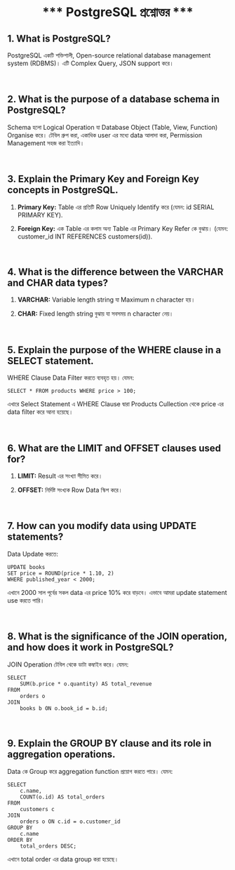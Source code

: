 

<h1 align="center">*** PostgreSQL প্রশ্নোত্তর ***</h1>


## 1. What is PostgreSQL?
PostgreSQL একটি শক্তিশালী, Open-source relational database management system (RDBMS)। এটি Complex Query, JSON support করে।

<br />

## 2. What is the purpose of a database schema in PostgreSQL?
Schema হলো Logical Operation যা Database Object (Table, View, Function) Organise করে। টেবিল গ্রুপ করা, একাধিক user এর মধ্যে data আলাদা করা, Permission Management সহজ করা ইত্যাদি।


<br />

## 3. Explain the Primary Key and Foreign Key concepts in PostgreSQL.
1. **Primary Key:** Table এর প্রতিটি Row Uniquely Identify করে (যেমন: id SERIAL PRIMARY KEY).

2. **Foreign Key:** এক Table এর কলাম অন্য Table এর Primary Key Refer কে বুঝায়। (যেমন: customer_id INT REFERENCES customers(id)).

<br />

## 4. What is the difference between the VARCHAR and CHAR data types?
1. **VARCHAR:** Variable length string যা Maximum  n character হয়।

2. **CHAR:** Fixed length string বুঝায় যা সবসময় n character নেয়।

<br />

## 5. Explain the purpose of the WHERE clause in a SELECT statement.
WHERE Clause Data Filter করতে ব্যবহৃত হয়। যেমন: 
```
SELECT * FROM products WHERE price > 100;
```
এখারে Select Statement এ  WHERE Clause দ্বারা Products Cullection থেকে price এর data filter করে আনা হয়েছে।

<br />

## 6. What are the LIMIT and OFFSET clauses used for?
1. **LIMIT:** Result এর সংখ্যা সীমিত করে।

2. **OFFSET:** নির্দিষ্ট সংখ্যক Row Data স্কিপ করে।

<br />

## 7. How can you modify data using UPDATE statements?
Data Update করতে:
```
UPDATE books
SET price = ROUND(price * 1.10, 2)
WHERE published_year < 2000;
```
এখানে 2000 সাল পূর্বের সকল data এর price 10% করে বাড়বে। এভাবে আমরা update statement use করতে পারি।

<br />

## 8. What is the significance of the JOIN operation, and how does it work in PostgreSQL?
JOIN Operation টেবিল থেকে ডাটা কম্বাইন করে। যেমন: 
```
SELECT 
    SUM(b.price * o.quantity) AS total_revenue
FROM 
    orders o
JOIN 
    books b ON o.book_id = b.id;
```

<br />

## 9. Explain the GROUP BY clause and its role in aggregation operations.
Data কে Group করে aggregation function প্রয়োগ করতে পারে। যেমন: 
```
SELECT 
    c.name,
    COUNT(o.id) AS total_orders
FROM 
    customers c
JOIN 
    orders o ON c.id = o.customer_id
GROUP BY 
    c.name
ORDER BY 
    total_orders DESC;
```
এখানে total order এর data group করা হয়েছে।

